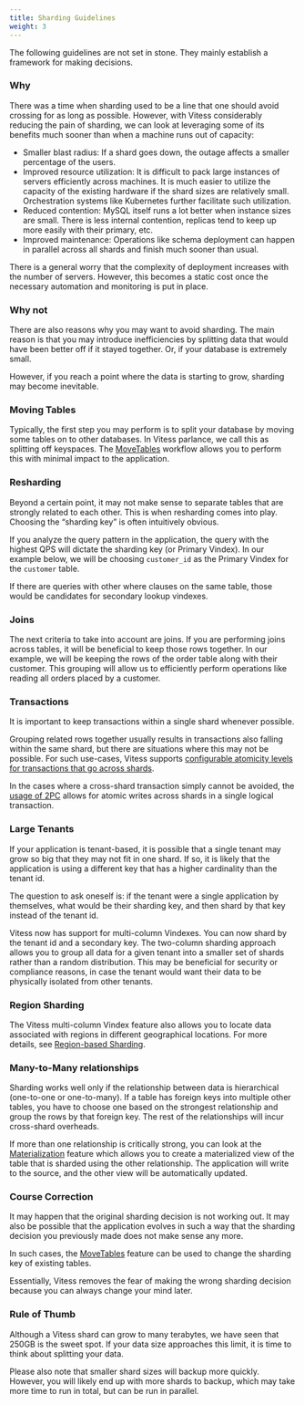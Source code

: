 ```yaml
---
title: Sharding Guidelines
weight: 3
---
```


The following guidelines are not set in stone. They mainly establish a framework for making decisions.

### Why

There was a time when sharding used to be a line that one should avoid crossing for as long as possible. However, with Vitess considerably reducing the pain of sharding, we can look at leveraging some of its benefits much sooner than when a machine runs out of capacity:

* Smaller blast radius: If a shard goes down, the outage affects a smaller percentage of the users.
* Improved resource utilization: It is difficult to pack large instances of servers efficiently across machines. It is much easier to utilize the capacity of the existing hardware if the shard sizes are relatively small. Orchestration systems like Kubernetes further facilitate such utilization.
* Reduced contention: MySQL itself runs a lot better when instance sizes are small. There is less internal contention, replicas tend to keep up more easily with their primary, etc.
* Improved maintenance: Operations like schema deployment can happen in parallel across all shards and finish much sooner than usual.

There is a general worry that the complexity of deployment increases with the number of servers. However, this becomes a static cost once the necessary automation and monitoring is put in place.

### Why not

There are also reasons why you may want to avoid sharding. The main reason is that you may introduce inefficiencies by splitting data that would have been better off if it stayed together. Or, if your database is extremely small.

However, if you reach a point where the data is starting to grow, sharding may become inevitable.

### Moving Tables

Typically, the first step you may perform is to split your database by moving some tables on to other databases. In Vitess parlance, we call this as splitting off keyspaces. The [MoveTables](../../migration/move-tables) workflow allows you to perform this with minimal impact to the application.

### Resharding

Beyond a certain point, it may not make sense to separate tables that are strongly related to each other. This is when resharding comes into play. Choosing the “sharding key” is often intuitively obvious.

If you analyze the query pattern in the application, the query with the highest QPS will dictate the sharding key (or Primary Vindex). In our example below, we will be choosing `customer_id` as the Primary Vindex for the `customer` table.

If there are queries with other where clauses on the same table, those would be candidates for secondary lookup vindexes.

### Joins

The next criteria to take into account are joins. If you are performing joins across tables, it will be beneficial to keep those rows together. In our example, we will be keeping the rows of the order table along with their customer. This grouping will allow us to efficiently perform operations like reading all orders placed by a customer.

### Transactions

It is important to keep transactions within a single shard whenever possible.

Grouping related rows together usually results in transactions also falling within the same shard, but there are situations where this may not be possible. For such use-cases, Vitess supports [configurable atomicity levels for transactions that go across shards](../../configuration-advanced/shard-isolation-atomicity).

In the cases where a cross-shard transaction simply cannot be avoided, the [usage of 2PC](../../../reference/features/two-phase-commit/) allows for atomic writes across shards in a single logical transaction.

### Large Tenants

If your application is tenant-based, it is possible that a single tenant may grow so big that they may not fit in one shard. If so, it is likely that the application is using a different key that has a higher cardinality than the tenant id.

The question to ask oneself is: if the tenant were a single application by themselves, what would be their sharding key, and then shard by that key instead of the tenant id.

Vitess now has support for multi-column Vindexes. You can now shard by the tenant id and a secondary key. The two-column sharding approach allows you to group all data for a given tenant into a smaller set of shards rather than a random distribution. This may be beneficial for security or compliance reasons, in case the tenant would want their data to be physically isolated from other tenants.

### Region Sharding

The Vitess multi-column Vindex feature also allows you to locate data associated with regions in different geographical locations. For more details, see [Region-based Sharding](../../configuration-advanced/region-sharding).

### Many-to-Many relationships

Sharding works well only if the relationship between data is hierarchical (one-to-one or one-to-many). If a table has foreign keys into multiple other tables, you have to choose one based on the strongest relationship and group the rows by that foreign key. The rest of the relationships will incur cross-shard overheads.

If more than one relationship is critically strong, you can look at the [Materialization](../../../reference/vreplication/materialize) feature which allows you to create a materialized view of the table that is sharded using the other relationship. The application will write to the source, and the other view will be automatically updated.

### Course Correction

It may happen that the original sharding decision is not working out. It may also be possible that the application evolves in such a way that the sharding decision you previously made does not make sense any more.

In such cases, the [MoveTables](../../migration/move-tables) feature can be used to change the sharding key of existing tables.

Essentially, Vitess removes the fear of making the wrong sharding decision because you can always change your mind later.

### Rule of Thumb

Although a Vitess shard can grow to many terabytes, we have seen that 250GB is the sweet spot. If your data size approaches this limit, it is time to think about splitting your data.

Please also note that smaller shard sizes will backup more quickly. However, you will likely end up with more shards to backup, which may take more time to run in total, but can be run in parallel.  
